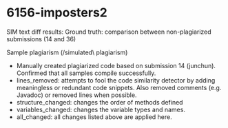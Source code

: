 # 6156-imposters2

SIM text diff results:
Ground truth: comparison between non-plagiarized submissions (14 and 36)

Sample plagiarism (/simulated\ plagiarism)
- Manually created plagiarized code based on submission 14 (junchun). Confirmed that all samples compile successfully.
- lines_removed: attempts to fool the code similarity detector by adding meaningless or redundant code snippets. Also removed comments (e.g. Javadoc) or removed lines when possible.
- structure_changed: changes the order of methods defined
- variables_changed: changes the variable types and names.
- all_changed: all changes listed above are applied here.